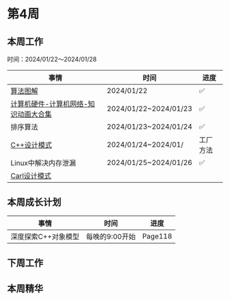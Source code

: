 # 第4周

## 本周工作

时间：2024/01/22～2024/01/28

| 事情                                                         | 时间                  | 进度     |
| ------------------------------------------------------------ | --------------------- | -------- |
| [算法图解](https://www.bilibili.com/video/BV1Vg41157Ad/?spm_id_from=333.999.0.0&vd_source=c6838f09fbfc9766e04f0c65ca196c42) | 2024/01/22            | ✅        |
| [计算机硬件-计算机网络-知识动画大合集](https://www.bilibili.com/video/BV19e4y1M7tf?p=1&vd_source=c6838f09fbfc9766e04f0c65ca196c42) | 2024/01/22~2024/01/23 | ✅        |
| 排序算法                                                     | 2024/01/23~2024/01/24 | ✅        |
| [C++设计模式](https://www.bilibili.com/video/BV1Zd4y1t7HK?p=1&vd_source=c6838f09fbfc9766e04f0c65ca196c42) | 2024/01/24~2024/01/   | 工厂方法 |
| Linux中解决内存泄漏                                          | 2024/01/25~2024/01/26 | ✅        |
| [Carl设计模式](https://kamacoder.com/designpattern.php)      |                       |          |

## 本周成长计划

| 事情                | 时间           | 进度    |
| ------------------- | -------------- | ------- |
| 深度探索C++对象模型 | 每晚的9:00开始 | Page118 |

## 下周工作

## 本周精华

